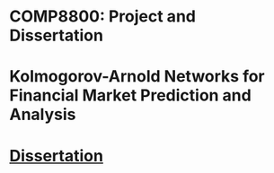 # COMP8800: Project and Dissertation
# Kolmogorov-Arnold Networks for Financial Market Prediction and Analysis

# [Dissertation](https://example.com/file.pdf)
